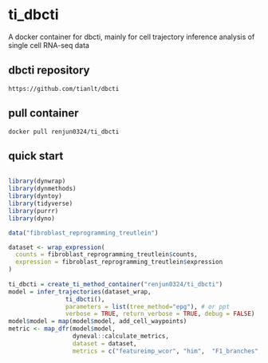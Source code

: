 

# ti_dbcti
A docker container for dbcti, mainly for cell trajectory inference analysis of single cell RNA-seq data

## dbcti repository
```shell
https://github.com/tianlt/dbcti
```

## pull container
```shell
docker pull renjun0324/ti_dbcti
```

## quick start
```r

library(dynwrap)
library(dynmethods)
library(dyntoy)
library(tidyverse)
library(purrr)
library(dyno)

data("fibroblast_reprogramming_treutlein")

dataset <- wrap_expression(
  counts = fibroblast_reprogramming_treutlein$counts,
  expression = fibroblast_reprogramming_treutlein$expression
)
                               
ti_dbcti = create_ti_method_container("renjun0324/ti_dbcti")
model = infer_trajectories(dataset_wrap, 
			    ti_dbcti(), 
			    parameters = list(tree_method="epg"), # or ppt
			    verbose = TRUE, return_verbose = TRUE, debug = FALSE)
model$model = map(model$model, add_cell_waypoints)
metric <- map_dfr(model$model,
                  dyneval::calculate_metrics,
                  dataset = dataset,
                  metrics = c("featureimp_wcor", "him",  "F1_branches", "correlation")) 
```                        

